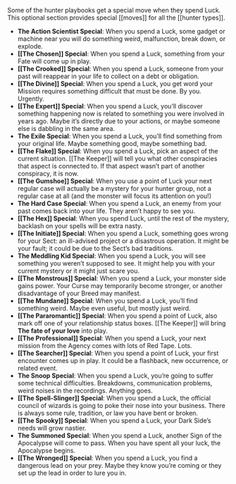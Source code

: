 Some of the hunter playbooks get a special move when they spend Luck. This optional section provides special [[moves]] for all the [[hunter types]]. 

- **The Action Scientist Special**: When you spend a Luck, some gadget or machine near you will do something weird, malfunction, break down, or explode. 
- **[[The Chosen]] Special**: When you spend a Luck, something from your Fate will come up in play. 
- **[[The Crooked]] Special**: When you spend a Luck, someone from your past will reappear in your life to collect on a debt or obligation. 
- **[[The Divine]] Special**: When you spend a Luck, you get word your Mission requires something difficult that must be done. By you. Urgently. 
- **[[The Expert]] Special**: When you spend a Luck, you’ll discover something happening now is related to something you were involved in years ago. Maybe it’s directly due to your actions, or maybe someone else is dabbling in the same area. 
- **The Exile Special**: When you spend a Luck, you’ll find something from your original life. Maybe something good, maybe something bad. 
- **[[The Flake]] Special**: When you spend a Luck, pick an aspect of the current situation. [[The Keeper]] will tell you what other conspiracies that aspect is connected to. If that aspect wasn’t part of another conspiracy, it is now. 
- **[[The Gumshoe]] Special**: When you use a point of Luck your next regular case will actually be a mystery for your hunter group, not a regular case at all (and the monster will focus its attention on you!) 
- **The Hard Case Special**: When you spend a Luck, an enemy from your past comes back into your life. They aren’t happy to see you. 
- **[[The Hex]] Special**: When you spend Luck, until the rest of the mystery, backlash on your spells will be extra nasty. 
- **[[The Initiate]] Special**: When you spend a Luck, something goes wrong for your Sect: an ill-advised project or a disastrous operation. It might be your fault; it could be due to the Sect’s bad traditions. 
- **The Meddling Kid Special**: When you spend a Luck, you will see something you weren’t supposed to see. It might help you with your current mystery or it might just scare you. 
- **[[The Monstrous]] Special**: When you spend a Luck, your monster side gains power. Your Curse may temporarily become stronger, or another disadvantage of your Breed may manifest. 
- **[[The Mundane]] Special**: When you spend a Luck, you’ll find something weird. Maybe even useful, but mostly just weird. 
- **[[The Pararomantic]] Special**: When you spend a point of Luck, also mark off one of your relationship status boxes. [[The Keeper]] will bring **The fate of your love** into play. 
- **[[The Professional]] Special**: When you spend a Luck, your next mission from the Agency comes with lots of Red Tape. Lots. 
- **[[The Searcher]] Special**: When you spend a point of Luck, your first encounter comes up in play. It could be a flashback, new occurrence, or related event. 
- **The Snoop Special**: When you spend a Luck, you’re going to suffer some technical difficulties. Breakdowns, communication problems, weird noises in the recordings. Anything goes. 
- **[[The Spell-Slinger]] Special**: When you spend a Luck, the official council of wizards is going to poke their nose into your business. There is always some rule, tradition, or law you have bent or broken. 
- **[[The Spooky]] Special**: When you spend a Luck, your Dark Side’s needs will grow nastier. 
- **The Summoned Special**: When you spend a Luck, another Sign of the Apocalypse will come to pass. When you have spent all your luck, the Apocalypse begins. 
- **[[The Wronged]] Special**: When you spend a Luck, you find a dangerous lead on your prey. Maybe they know you’re coming or they set up the lead in order to lure you in.